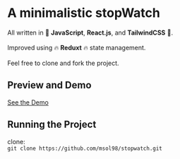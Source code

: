 <h1>A minimalistic stopWatch</h1>
All written in 🚀 <b>JavaScript</b>, <b>React.js</b>, and <b>TailwindCSS</b> 🚀.
<br/><br/>
Improved using 🔥 <b>Reduxt</b> 🔥 state management.
<br/><br/>
Feel free to clone and fork the project.
<h2>Preview and Demo</h2>
<a href="https://stackblitz.com/~/github.com/msol98/stopwatch">See the Demo</a>
<h2>Running the Project</h2>
clone:<br/>
<code>git clone https://github.com/msol98/stopwatch.git</code>